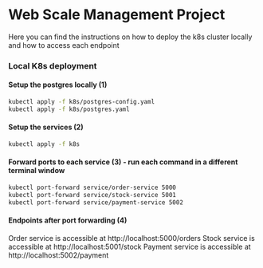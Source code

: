 # Web Scale Management Project

Here you can find the instructions on how to deploy the k8s cluster locally and how to access each endpoint

### Local K8s deployment

#### Setup the postgres locally (1)
```bash
kubectl apply -f k8s/postgres-config.yaml
kubectl apply -f k8s/postgres.yaml
```

#### Setup the services (2)
```bash
kubectl apply -f k8s
```

#### Forward ports to each service (3) - run each command in a different terminal window
```bash
kubectl port-forward service/order-service 5000
kubectl port-forward service/stock-service 5001
kubectl port-forward service/payment-service 5002
```
#### Endpoints after port forwarding (4)

Order service is accessible at http://localhost:5000/orders
Stock service is accessible at http://localhost:5001/stock
Payment service is accessible at http://localhost:5002/payment
